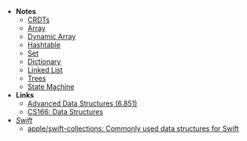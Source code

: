 - **Notes**
	- [CRDTs](CRDTs)
	- [Array](Array.md)
	- [Dynamic Array](Dynamic%20Array.md)
	- [Hashtable](Hashtable.md)
	- [Set](Set)
	- [Dictionary](Dictionary.md)
	- [Linked List](Linked%20List.md)
	- [Trees](Trees.md)
	- [State Machine](State%20Machine.md)
- **Links**
	- [Advanced Data Structures (6.851)](https://courses.csail.mit.edu/6.851/fall17/)
	- [CS166: Data Structures](https://web.stanford.edu/class/cs166/)
- *[Swift](Swift.md)*
	- [apple/swift-collections: Commonly used data structures for Swift](https://github.com/apple/swift-collections)